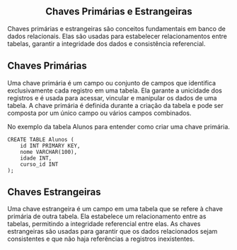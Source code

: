 ## <center> Chaves Primárias e Estrangeiras</center>

Chaves primárias e estrangeiras são conceitos fundamentais em banco de dados relacionais. Elas são usadas para estabelecer relacionamentos entre tabelas, garantir a integridade dos dados e consistência referencial.

## Chaves Primárias 

Uma chave primária é um campo ou conjunto de campos que identifica exclusivamente cada registro em uma tabela. Ela garante a unicidade dos registros e é usada para acessar, vincular e manipular os dados de uma tabela. A chave primária é definida durante a criação da tabela e pode ser composta por um único campo ou vários campos combinados.

No exemplo da tabela Alunos para entender como criar uma chave primária.

```
CREATE TABLE Alunos (
    id INT PRIMARY KEY,
    nome VARCHAR(100),
    idade INT,
    curso_id INT
);
```
## Chaves Estrangeiras 

Uma chave estrangeira é um campo em uma tabela que se refere à chave primária de outra tabela. Ela estabelece um relacionamento entre as tabelas, permitindo a integridade referencial entre elas. As chaves estrangeiras são usadas para garantir que os dados relacionados sejam consistentes e que não haja referências a registros inexistentes.
